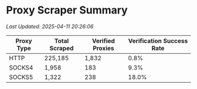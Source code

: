 # Proxy Scraper Summary

_Last Updated: 2025-04-11 20:26:06_

| Proxy Type | Total Scraped | Verified Proxies | Verification Success Rate |
|------------|--------------|------------------|--------------------------|
| HTTP | 225,185 | 1,832 | 0.8% |
| SOCKS4 | 1,958 | 183 | 9.3% |
| SOCKS5 | 1,322 | 238 | 18.0% |
